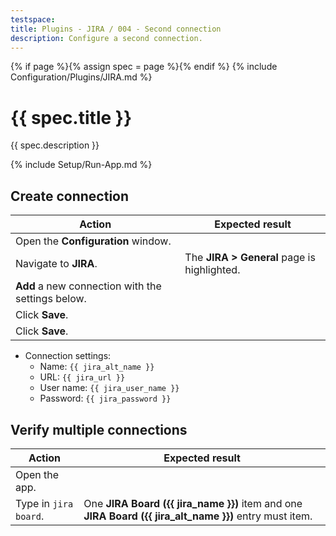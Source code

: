 ```yaml
---
testspace:
title: Plugins - JIRA / 004 - Second connection
description: Configure a second connection.
---
```


{% if page %}{% assign spec = page %}{% endif %}
{% include Configuration/Plugins/JIRA.md %}

# {{ spec.title }}

{{ spec.description }}

{% include Setup/Run-App.md %}

## Create connection

| Action                                            | Expected result                             |
| ------------------------------------------------- | ------------------------------------------- |
| Open the **Configuration** window.                |                                             |
| Navigate to **JIRA**.                             | The **JIRA > General** page is highlighted. |
| **Add** a new connection with the settings below. |                                             |
| Click **Save**.                                   |                                             |
| Click **Save**.                                   |                                             |

- Connection settings:
  - Name: `{{ jira_alt_name }}`
  - URL: `{{ jira_url }}`
  - User name: `{{ jira_user_name }}`
  - Password: `{{ jira_password }}`

## Verify multiple connections

| Action                | Expected result                                                                                         |
| --------------------- | ------------------------------------------------------------------------------------------------------- |
| Open the app.         |                                                                                                         |
| Type in `jira board`. | One **JIRA Board ({{ jira_name }})** item and one **JIRA Board ({{ jira_alt_name }})** entry must item. |
